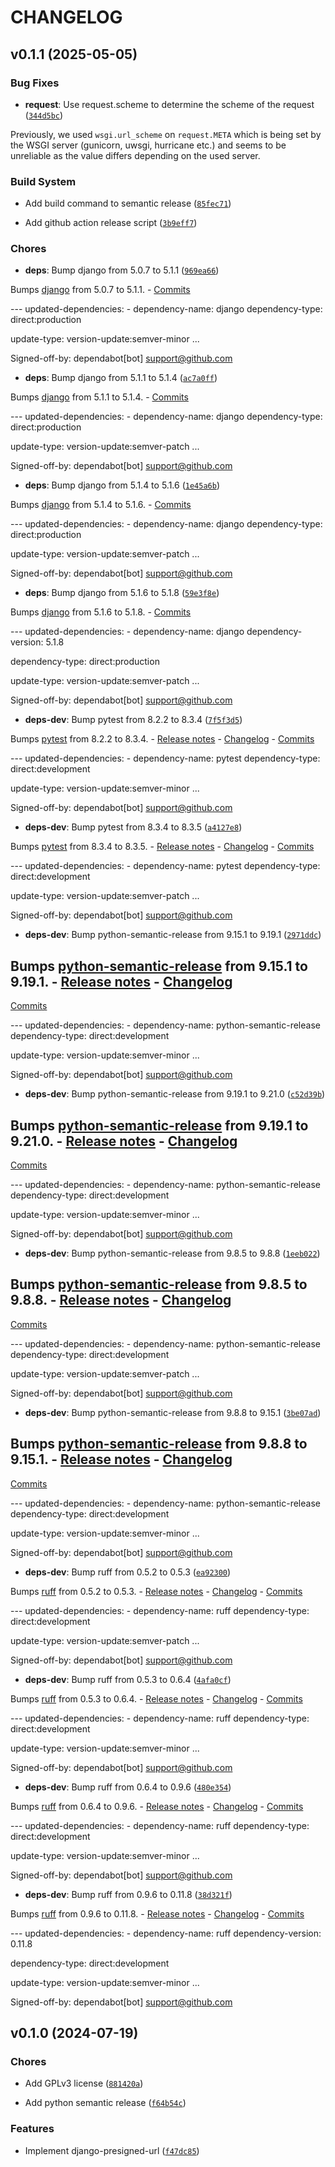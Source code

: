 # CHANGELOG


## v0.1.1 (2025-05-05)

### Bug Fixes

- **request**: Use request.scheme to determine the scheme of the request
  ([`344d5bc`](https://github.com/adfinis/django-presigned-url/commit/344d5bc7c0c98669e53ffa945e57185e061c606d))

Previously, we used `wsgi.url_scheme` on `request.META` which is being set by the WSGI server
  (gunicorn, uwsgi, hurricane etc.) and seems to be unreliable as the value differs depending on the
  used server.

### Build System

- Add build command to semantic release
  ([`85fec71`](https://github.com/adfinis/django-presigned-url/commit/85fec718805b7bd006cc04448299bf46f6b037da))

- Add github action release script
  ([`3b9eff7`](https://github.com/adfinis/django-presigned-url/commit/3b9eff7dc28e749e871f32636ec01a835b4af75d))

### Chores

- **deps**: Bump django from 5.0.7 to 5.1.1
  ([`969ea66`](https://github.com/adfinis/django-presigned-url/commit/969ea66e80ea7b43be7afbf555ca9bbead14259d))

Bumps [django](https://github.com/django/django) from 5.0.7 to 5.1.1. -
  [Commits](https://github.com/django/django/compare/5.0.7...5.1.1)

--- updated-dependencies: - dependency-name: django dependency-type: direct:production

update-type: version-update:semver-minor ...

Signed-off-by: dependabot[bot] <support@github.com>

- **deps**: Bump django from 5.1.1 to 5.1.4
  ([`ac7a0ff`](https://github.com/adfinis/django-presigned-url/commit/ac7a0ff6bde42a67e04414d72c29bec6c850a20e))

Bumps [django](https://github.com/django/django) from 5.1.1 to 5.1.4. -
  [Commits](https://github.com/django/django/compare/5.1.1...5.1.4)

--- updated-dependencies: - dependency-name: django dependency-type: direct:production

update-type: version-update:semver-patch ...

Signed-off-by: dependabot[bot] <support@github.com>

- **deps**: Bump django from 5.1.4 to 5.1.6
  ([`1e45a6b`](https://github.com/adfinis/django-presigned-url/commit/1e45a6bbe6b3e45dc407e55442eb748b5511fcd1))

Bumps [django](https://github.com/django/django) from 5.1.4 to 5.1.6. -
  [Commits](https://github.com/django/django/compare/5.1.4...5.1.6)

--- updated-dependencies: - dependency-name: django dependency-type: direct:production

update-type: version-update:semver-patch ...

Signed-off-by: dependabot[bot] <support@github.com>

- **deps**: Bump django from 5.1.6 to 5.1.8
  ([`59e3f8e`](https://github.com/adfinis/django-presigned-url/commit/59e3f8e2fdce0beeaa7237000b80afbd3a6134e0))

Bumps [django](https://github.com/django/django) from 5.1.6 to 5.1.8. -
  [Commits](https://github.com/django/django/compare/5.1.6...5.1.8)

--- updated-dependencies: - dependency-name: django dependency-version: 5.1.8

dependency-type: direct:production

update-type: version-update:semver-patch ...

Signed-off-by: dependabot[bot] <support@github.com>

- **deps-dev**: Bump pytest from 8.2.2 to 8.3.4
  ([`7f5f3d5`](https://github.com/adfinis/django-presigned-url/commit/7f5f3d5391f83364a3fd861f780c34f558b57866))

Bumps [pytest](https://github.com/pytest-dev/pytest) from 8.2.2 to 8.3.4. - [Release
  notes](https://github.com/pytest-dev/pytest/releases) -
  [Changelog](https://github.com/pytest-dev/pytest/blob/main/CHANGELOG.rst) -
  [Commits](https://github.com/pytest-dev/pytest/compare/8.2.2...8.3.4)

--- updated-dependencies: - dependency-name: pytest dependency-type: direct:development

update-type: version-update:semver-minor ...

Signed-off-by: dependabot[bot] <support@github.com>

- **deps-dev**: Bump pytest from 8.3.4 to 8.3.5
  ([`a4127e8`](https://github.com/adfinis/django-presigned-url/commit/a4127e83339a53bc5492d9f72255d9a2de24ef4f))

Bumps [pytest](https://github.com/pytest-dev/pytest) from 8.3.4 to 8.3.5. - [Release
  notes](https://github.com/pytest-dev/pytest/releases) -
  [Changelog](https://github.com/pytest-dev/pytest/blob/main/CHANGELOG.rst) -
  [Commits](https://github.com/pytest-dev/pytest/compare/8.3.4...8.3.5)

--- updated-dependencies: - dependency-name: pytest dependency-type: direct:development

update-type: version-update:semver-patch ...

Signed-off-by: dependabot[bot] <support@github.com>

- **deps-dev**: Bump python-semantic-release from 9.15.1 to 9.19.1
  ([`2971ddc`](https://github.com/adfinis/django-presigned-url/commit/2971ddc64fa79665ac854b5f2ef793bf07c95677))

Bumps [python-semantic-release](https://github.com/python-semantic-release/python-semantic-release)
  from 9.15.1 to 9.19.1. - [Release
  notes](https://github.com/python-semantic-release/python-semantic-release/releases) -
  [Changelog](https://github.com/python-semantic-release/python-semantic-release/blob/master/CHANGELOG.rst)
  -
  [Commits](https://github.com/python-semantic-release/python-semantic-release/compare/v9.15.1...v9.19.1)

--- updated-dependencies: - dependency-name: python-semantic-release dependency-type:
  direct:development

update-type: version-update:semver-minor ...

Signed-off-by: dependabot[bot] <support@github.com>

- **deps-dev**: Bump python-semantic-release from 9.19.1 to 9.21.0
  ([`c52d39b`](https://github.com/adfinis/django-presigned-url/commit/c52d39b5084d2ff148fd1dda8d383cf4db631063))

Bumps [python-semantic-release](https://github.com/python-semantic-release/python-semantic-release)
  from 9.19.1 to 9.21.0. - [Release
  notes](https://github.com/python-semantic-release/python-semantic-release/releases) -
  [Changelog](https://github.com/python-semantic-release/python-semantic-release/blob/master/CHANGELOG.rst)
  -
  [Commits](https://github.com/python-semantic-release/python-semantic-release/compare/v9.19.1...v9.21)

--- updated-dependencies: - dependency-name: python-semantic-release dependency-type:
  direct:development

update-type: version-update:semver-minor ...

Signed-off-by: dependabot[bot] <support@github.com>

- **deps-dev**: Bump python-semantic-release from 9.8.5 to 9.8.8
  ([`1eeb022`](https://github.com/adfinis/django-presigned-url/commit/1eeb022cd5e8a9fa8c52773e741e5e4fab0969e9))

Bumps [python-semantic-release](https://github.com/python-semantic-release/python-semantic-release)
  from 9.8.5 to 9.8.8. - [Release
  notes](https://github.com/python-semantic-release/python-semantic-release/releases) -
  [Changelog](https://github.com/python-semantic-release/python-semantic-release/blob/master/CHANGELOG.md)
  -
  [Commits](https://github.com/python-semantic-release/python-semantic-release/compare/v9.8.5...v9.8.8)

--- updated-dependencies: - dependency-name: python-semantic-release dependency-type:
  direct:development

update-type: version-update:semver-patch ...

Signed-off-by: dependabot[bot] <support@github.com>

- **deps-dev**: Bump python-semantic-release from 9.8.8 to 9.15.1
  ([`3be07ad`](https://github.com/adfinis/django-presigned-url/commit/3be07adc3703203a92cc47b8ce498dff06d9376a))

Bumps [python-semantic-release](https://github.com/python-semantic-release/python-semantic-release)
  from 9.8.8 to 9.15.1. - [Release
  notes](https://github.com/python-semantic-release/python-semantic-release/releases) -
  [Changelog](https://github.com/python-semantic-release/python-semantic-release/blob/master/CHANGELOG.md)
  -
  [Commits](https://github.com/python-semantic-release/python-semantic-release/compare/v9.8.8...v9.15.1)

--- updated-dependencies: - dependency-name: python-semantic-release dependency-type:
  direct:development

update-type: version-update:semver-minor ...

Signed-off-by: dependabot[bot] <support@github.com>

- **deps-dev**: Bump ruff from 0.5.2 to 0.5.3
  ([`ea92300`](https://github.com/adfinis/django-presigned-url/commit/ea9230034d985edcc28a95286df24740b3d5ac16))

Bumps [ruff](https://github.com/astral-sh/ruff) from 0.5.2 to 0.5.3. - [Release
  notes](https://github.com/astral-sh/ruff/releases) -
  [Changelog](https://github.com/astral-sh/ruff/blob/main/CHANGELOG.md) -
  [Commits](https://github.com/astral-sh/ruff/compare/0.5.2...0.5.3)

--- updated-dependencies: - dependency-name: ruff dependency-type: direct:development

update-type: version-update:semver-patch ...

Signed-off-by: dependabot[bot] <support@github.com>

- **deps-dev**: Bump ruff from 0.5.3 to 0.6.4
  ([`4afa0cf`](https://github.com/adfinis/django-presigned-url/commit/4afa0cf5bfe1fb74d092354f193058aec7c6da95))

Bumps [ruff](https://github.com/astral-sh/ruff) from 0.5.3 to 0.6.4. - [Release
  notes](https://github.com/astral-sh/ruff/releases) -
  [Changelog](https://github.com/astral-sh/ruff/blob/main/CHANGELOG.md) -
  [Commits](https://github.com/astral-sh/ruff/compare/0.5.3...0.6.4)

--- updated-dependencies: - dependency-name: ruff dependency-type: direct:development

update-type: version-update:semver-minor ...

Signed-off-by: dependabot[bot] <support@github.com>

- **deps-dev**: Bump ruff from 0.6.4 to 0.9.6
  ([`480e354`](https://github.com/adfinis/django-presigned-url/commit/480e354b3eec6bac3ed0d8742d29789e83cd9eef))

Bumps [ruff](https://github.com/astral-sh/ruff) from 0.6.4 to 0.9.6. - [Release
  notes](https://github.com/astral-sh/ruff/releases) -
  [Changelog](https://github.com/astral-sh/ruff/blob/main/CHANGELOG.md) -
  [Commits](https://github.com/astral-sh/ruff/compare/0.6.4...0.9.6)

--- updated-dependencies: - dependency-name: ruff dependency-type: direct:development

update-type: version-update:semver-minor ...

Signed-off-by: dependabot[bot] <support@github.com>

- **deps-dev**: Bump ruff from 0.9.6 to 0.11.8
  ([`38d321f`](https://github.com/adfinis/django-presigned-url/commit/38d321f8fa4dff72fa5ed6b41fd4d83eb54699ca))

Bumps [ruff](https://github.com/astral-sh/ruff) from 0.9.6 to 0.11.8. - [Release
  notes](https://github.com/astral-sh/ruff/releases) -
  [Changelog](https://github.com/astral-sh/ruff/blob/main/CHANGELOG.md) -
  [Commits](https://github.com/astral-sh/ruff/compare/0.9.6...0.11.8)

--- updated-dependencies: - dependency-name: ruff dependency-version: 0.11.8

dependency-type: direct:development

update-type: version-update:semver-minor ...

Signed-off-by: dependabot[bot] <support@github.com>


## v0.1.0 (2024-07-19)

### Chores

- Add GPLv3 license
  ([`881420a`](https://github.com/adfinis/django-presigned-url/commit/881420a645c1f389278165a6e165b8c878228cb1))

- Add python semantic release
  ([`f64b54c`](https://github.com/adfinis/django-presigned-url/commit/f64b54c04851bef5ff2f9196e1397e5f7f98239c))

### Features

- Implement django-presigned-url
  ([`f47dc85`](https://github.com/adfinis/django-presigned-url/commit/f47dc8581d6d36e9bdb82ba4bdba3e0fefb50b54))
